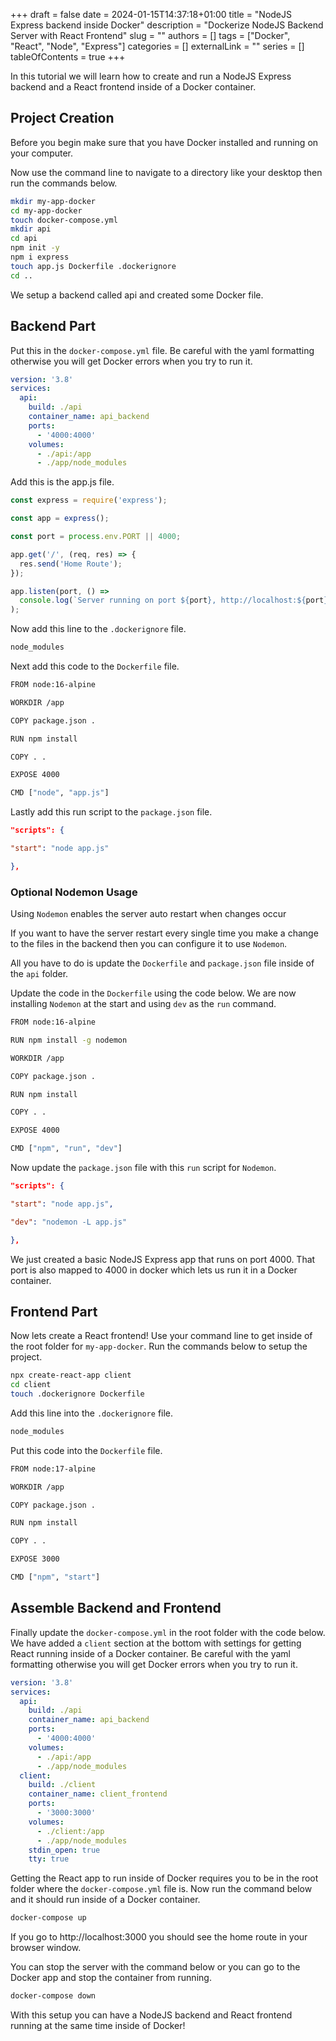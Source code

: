 +++ 
draft = false
date = 2024-01-15T14:37:18+01:00
title = "NodeJS Express backend inside Docker"
description = "Dockerize NodeJS Backend Server with React Frontend"
slug = ""
authors = []
tags = ["Docker", "React", "Node", "Express"]
categories = []
externalLink = ""
series = []
tableOfContents = true
+++

In this tutorial we will learn how to create and run a NodeJS Express backend and a React frontend inside of a Docker container.

## Project Creation

Before you begin make sure that you have Docker installed and running on your computer.

Now use the command line to navigate to a directory like your desktop then run the commands below.

```bash
mkdir my-app-docker
cd my-app-docker
touch docker-compose.yml
mkdir api
cd api
npm init -y
npm i express
touch app.js Dockerfile .dockerignore
cd ..
```
We setup a backend called api and created some Docker file.

## Backend Part

Put this in the `docker-compose.yml` file. Be careful with the yaml formatting otherwise you will get Docker errors when you try to run it.
```yaml
version: '3.8'
services:
  api:
    build: ./api
    container_name: api_backend
    ports:
      - '4000:4000'
    volumes:
      - ./api:/app
      - ./app/node_modules
```

Add this is the app.js file.
```javascript
const express = require('express');

const app = express();

const port = process.env.PORT || 4000;

app.get('/', (req, res) => {
  res.send('Home Route');
});

app.listen(port, () =>
  console.log(`Server running on port ${port}, http://localhost:${port}`)
);
```

Now add this line to the `.dockerignore` file.
```bash
node_modules
```

Next add this code to the `Dockerfile` file.
```bash
FROM node:16-alpine

WORKDIR /app

COPY package.json .

RUN npm install

COPY . .

EXPOSE 4000

CMD ["node", "app.js"]
```

Lastly add this run script to the `package.json` file.
```json
"scripts": {

"start": "node app.js"

},
```
### Optional Nodemon Usage

Using `Nodemon` enables the server auto restart when changes occur

If you want to have the server restart every single time you make a change to the files in the backend then you can configure it to use `Nodemon`.

All you have to do is update the `Dockerfile` and `package.json` file inside of the `api` folder.

Update the code in the `Dockerfile` using the code below. We are now installing `Nodemon` at the start and using `dev` as the `run` command.

```bash
FROM node:16-alpine

RUN npm install -g nodemon

WORKDIR /app

COPY package.json .

RUN npm install

COPY . .

EXPOSE 4000

CMD ["npm", "run", "dev"]
```

Now update the `package.json` file with this `run` script for `Nodemon`.
```json
"scripts": {

"start": "node app.js",

"dev": "nodemon -L app.js"

},
```
We just created a basic NodeJS Express app that runs on port 4000. That port is also mapped to 4000 in docker which lets us run it in a Docker container.

## Frontend Part

Now lets create a React frontend! Use your command line to get inside of the root folder for `my-app-docker`. Run the commands below to setup the project.
```bash
npx create-react-app client
cd client
touch .dockerignore Dockerfile
```

Add this line into the `.dockerignore` file.
```bash
node_modules
```

Put this code into the `Dockerfile` file.
```bash
FROM node:17-alpine

WORKDIR /app

COPY package.json .

RUN npm install

COPY . .

EXPOSE 3000

CMD ["npm", "start"]
```
## Assemble Backend and Frontend

Finally update the `docker-compose.yml` in the root folder with the code below. We have added a `client` section at the bottom with settings for getting React running inside of a Docker container. Be careful with the yaml formatting otherwise you will get Docker errors when you try to run it.
```yaml
version: '3.8'
services:
  api:
    build: ./api
    container_name: api_backend
    ports:
      - '4000:4000'
    volumes:
      - ./api:/app
      - ./app/node_modules
  client:
    build: ./client
    container_name: client_frontend
    ports:
      - '3000:3000'
    volumes:
      - ./client:/app
      - ./app/node_modules
    stdin_open: true
    tty: true
```

Getting the React app to run inside of Docker requires you to be in the root folder where the `docker-compose.yml` file is. Now run the command below and it should run inside of a Docker container.
```bash
docker-compose up
```
If you go to http://localhost:3000 you should see the home route in your browser window.

You can stop the server with the command below or you can go to the Docker app and stop the container from running.
```bash
docker-compose down
```
With this setup you can have a NodeJS backend and React frontend running at the same time inside of Docker! 